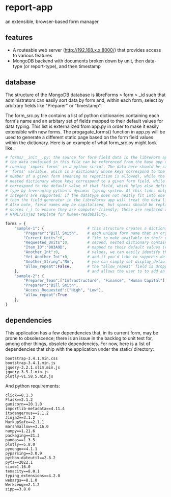 # report-app
an extensible, browser-based form manager

## features

- A routeable web server (http://192.168.x.x:8000/) that provides access to various features
- MongoDB backend with documents broken down by unit, then data-type (or report-type), and then timestamp

## database
The structure of the MongoDB database is libreForms > form > _id such that administrators can easily sort data by form and, within each form, select by arbitrary fields like "Preparer" or "timestamp". 


The form_src.py file contains a list of python dictionaries containing each form's name and an arbitary set of fields mapped to their default values for data typing. This list is externalized from app.py in order to make it easily extensible with new forms. The progagate_forms() function in app.py will be used to generate a different static page based on the form field values within the dictionary. Here is an example of what form_src.py might look like.

```python
# forms/__init__.py: the source for form field data in the libreForm application.
# the data contained in this file can be referenced from the base app directory by
# running 'import forms' in a python script. The data here should be stored in the
# 'forms' variable, which is a dictionary whose keys correspond to the name and/or
# number of a given form (meaning no repetition is allowed), while the values is a
# nested dictionary whose keys correspond to a given form field, while the values
# correspond to the default value of that field, which helps also define the data
# type by leveraging python's dynamic typing system. At this time, only strings and
# integers are supported; if the datatype does not neatly fit into one of these types,
# then the field generator in the libreForms app will treat the data like a string.
# Also note, field names may be capitalized, but spaces should be replaced by under
# scores (_) to ensure they are computer-friendly; these are replaced with spaces in
# HTML/Jinja2 template for human-readability.

forms = {
    "sample-1": {                   # this structure creates a dictionary of keys corresponding to
        "Preparer":"Bill Smith",    # each unique form name that an organization's sys admin would
        "Current_Units":0,          # like to make available to their users, while the value is a
        "Requested_Units":0,        # second, nested dictionary containing the field names (keys)
        "Item_ID":"003A9D",         # mapped to their default values (values); by setting default
        "Another_Int":0,            # values, we can easily identify the data type of the field;
        "Yet_Another_Int":0,        # and if you'd like to suppress default values on the web page
        "Another_String":'NA',      # you can simply set display_default_values=False in app.py.
        "allow_repeat":False,       # the "allow_repeat" field is dropped before being returned,
    },                              # and allows the user to to add an arbitrary number of add'l 'rows' of data
    "sample-2": {
        "Preparer_Team":["Infrastructure", "Finance", "Human Capital"],
        "Preparer":"Bill Smith",
        "Access_Requested":["High", "Low"],
        "allow_repeat":True
    },
}
```

## dependencies

This application has a few dependencies that, in its current form, may be prone to obsolescence; there is an issue in the backlog to unit test for, among other things, obsolete dependencies. For now, here is a list of dependencies that ship with the application under the static/ directory:

```
bootstrap-3.4.1.min.css
bootstrap-3.4.1.min.js
jquery-3.2.1.slim.min.js
jquery-3.5.1.min.js
plotly-v1.58.5.min.js

```

And python requirements:
```
click==8.1.3
Flask==2.1.2
gunicorn==20.1.0
importlib-metadata==4.11.4
itsdangerous==2.1.2
Jinja2==3.1.2
MarkupSafe==2.1.1
marshmallow==3.16.0
numpy==1.21.6
packaging==21.3
pandas==1.3.5
plotly==5.8.0
pymongo==4.1.1
pyparsing==3.0.9
python-dateutil==2.8.2
pytz==2022.1
six==1.16.0
tenacity==8.0.1
typing_extensions==4.2.0
webargs==8.1.0
Werkzeug==2.1.2
zipp==3.8.0
```
